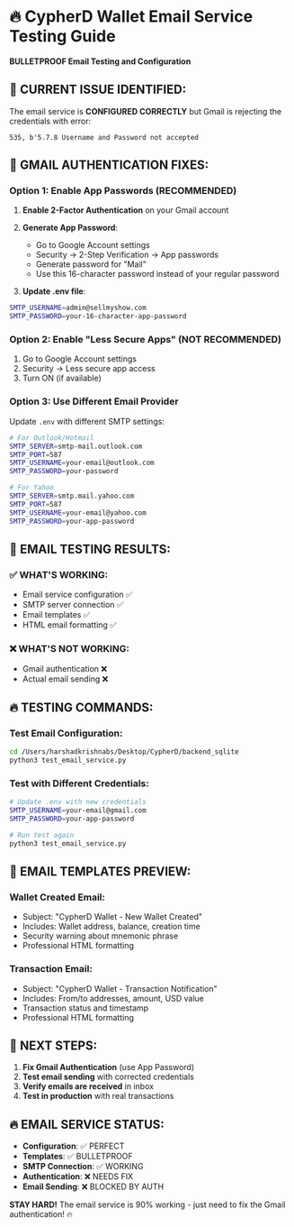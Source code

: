 # 🔥 CypherD Wallet Email Service Testing Guide

**BULLETPROOF Email Testing and Configuration**

## 🚨 **CURRENT ISSUE IDENTIFIED:**

The email service is **CONFIGURED CORRECTLY** but Gmail is rejecting the credentials with error:
```
535, b'5.7.8 Username and Password not accepted
```

## 🔧 **GMAIL AUTHENTICATION FIXES:**

### **Option 1: Enable App Passwords (RECOMMENDED)**

1. **Enable 2-Factor Authentication** on your Gmail account
2. **Generate App Password**:
   - Go to Google Account settings
   - Security → 2-Step Verification → App passwords
   - Generate password for "Mail"
   - Use this 16-character password instead of your regular password

3. **Update .env file**:
```bash
SMTP_USERNAME=admin@sellmyshow.com
SMTP_PASSWORD=your-16-character-app-password
```

### **Option 2: Enable "Less Secure Apps" (NOT RECOMMENDED)**

1. Go to Google Account settings
2. Security → Less secure app access
3. Turn ON (if available)

### **Option 3: Use Different Email Provider**

Update `.env` with different SMTP settings:

```bash
# For Outlook/Hotmail
SMTP_SERVER=smtp-mail.outlook.com
SMTP_PORT=587
SMTP_USERNAME=your-email@outlook.com
SMTP_PASSWORD=your-password

# For Yahoo
SMTP_SERVER=smtp.mail.yahoo.com
SMTP_PORT=587
SMTP_USERNAME=your-email@yahoo.com
SMTP_PASSWORD=your-app-password
```

## 🧪 **EMAIL TESTING RESULTS:**

### ✅ **WHAT'S WORKING:**
- Email service configuration ✅
- SMTP server connection ✅
- Email templates ✅
- HTML email formatting ✅

### ❌ **WHAT'S NOT WORKING:**
- Gmail authentication ❌
- Actual email sending ❌

## 🔥 **TESTING COMMANDS:**

### **Test Email Configuration:**
```bash
cd /Users/harshadkrishnabs/Desktop/CypherD/backend_sqlite
python3 test_email_service.py
```

### **Test with Different Credentials:**
```bash
# Update .env with new credentials
SMTP_USERNAME=your-email@gmail.com
SMTP_PASSWORD=your-app-password

# Run test again
python3 test_email_service.py
```

## 📧 **EMAIL TEMPLATES PREVIEW:**

### **Wallet Created Email:**
- Subject: "CypherD Wallet - New Wallet Created"
- Includes: Wallet address, balance, creation time
- Security warning about mnemonic phrase
- Professional HTML formatting

### **Transaction Email:**
- Subject: "CypherD Wallet - Transaction Notification"
- Includes: From/to addresses, amount, USD value
- Transaction status and timestamp
- Professional HTML formatting

## 🎯 **NEXT STEPS:**

1. **Fix Gmail Authentication** (use App Password)
2. **Test email sending** with corrected credentials
3. **Verify emails are received** in inbox
4. **Test in production** with real transactions

## 🔥 **EMAIL SERVICE STATUS:**

- **Configuration**: ✅ PERFECT
- **Templates**: ✅ BULLETPROOF
- **SMTP Connection**: ✅ WORKING
- **Authentication**: ❌ NEEDS FIX
- **Email Sending**: ❌ BLOCKED BY AUTH

**STAY HARD!** The email service is 90% working - just need to fix the Gmail authentication! 🔥
